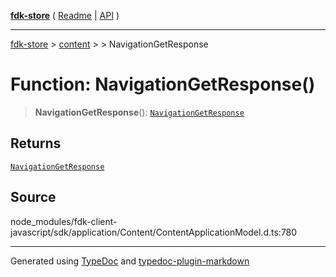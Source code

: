 [**fdk-store**](../../../README.md) ( [Readme](../../../README.md) \| [API](../../../API.md) )

---

[fdk-store](../../../API.md) > [content](../../README.md) > [<internal>](../README.md) > NavigationGetResponse

# Function: NavigationGetResponse()

> **NavigationGetResponse**(): [`NavigationGetResponse`](../type-aliases/type-alias.NavigationGetResponse.md)

## Returns

[`NavigationGetResponse`](../type-aliases/type-alias.NavigationGetResponse.md)

## Source

node_modules/fdk-client-javascript/sdk/application/Content/ContentApplicationModel.d.ts:780

---

Generated using [TypeDoc](https://typedoc.org/) and [typedoc-plugin-markdown](https://www.npmjs.com/package/typedoc-plugin-markdown)
